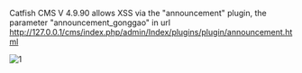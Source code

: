 Catfish CMS V 4.9.90 allows XSS via the "announcement" plugin,
the parameter "announcement_gonggao" in url http://127.0.0.1/cms/index.php/admin/Index/plugins/plugin/announcement.html

![1](/IMG/1.png)
